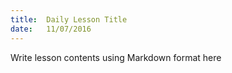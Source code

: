 ```yaml
---
title:  Daily Lesson Title
date:   11/07/2016
---
```


Write lesson contents using Markdown format here